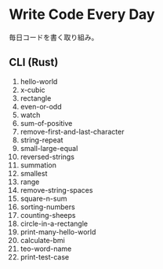 # Write Code Every Day
毎日コードを書く取り組み。

## CLI (Rust)
1. hello-world
2. x-cubic
3. rectangle
4. even-or-odd
5. watch
6. sum-of-positive
7. remove-first-and-last-character
8. string-repeat
9. small-large-equal
10. reversed-strings
11. summation
12. smallest
13. range
14. remove-string-spaces
15. square-n-sum
16. sorting-numbers
17. counting-sheeps
18. circle-in-a-rectangle
19. print-many-hello-world
20. calculate-bmi
21. teo-word-name
22. print-test-case